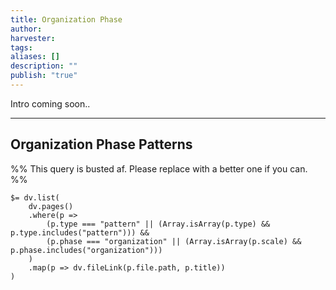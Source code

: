 ```yaml
---
title: Organization Phase
author: 
harvester: 
tags: 
aliases: []
description: ""
publish: "true"
---
```


Intro coming soon..

---

## Organization Phase Patterns

%% This query is busted af. Please replace with a better one if you can.  %%
```
$= dv.list(
    dv.pages()
    .where(p => 
        (p.type === "pattern" || (Array.isArray(p.type) && p.type.includes("pattern"))) &&
        (p.phase === "organization" || (Array.isArray(p.scale) && p.phase.includes("organization")))
    )
    .map(p => dv.fileLink(p.file.path, p.title))
)

```